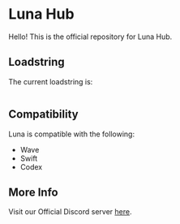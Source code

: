 # Luna Hub
Hello! This is the official repository for Luna Hub.

## Loadstring
The current loadstring is:
```lua
```
## Compatibility
Luna is compatible with the following:
* Wave
* Swift
* Codex

## More Info
Visit our Official Discord server [here](https://discord.gg/AFaPCuz8Ta).
